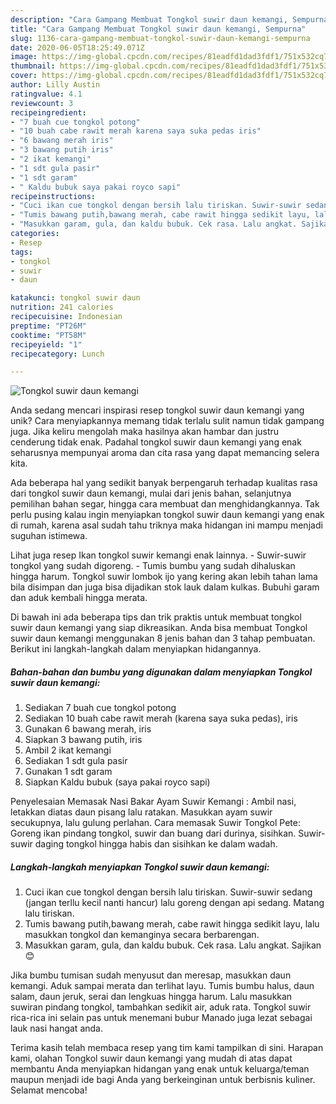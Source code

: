 ```yaml
---
description: "Cara Gampang Membuat Tongkol suwir daun kemangi, Sempurna"
title: "Cara Gampang Membuat Tongkol suwir daun kemangi, Sempurna"
slug: 1136-cara-gampang-membuat-tongkol-suwir-daun-kemangi-sempurna
date: 2020-06-05T18:25:49.071Z
image: https://img-global.cpcdn.com/recipes/81eadfd1dad3fdf1/751x532cq70/tongkol-suwir-daun-kemangi-foto-resep-utama.jpg
thumbnail: https://img-global.cpcdn.com/recipes/81eadfd1dad3fdf1/751x532cq70/tongkol-suwir-daun-kemangi-foto-resep-utama.jpg
cover: https://img-global.cpcdn.com/recipes/81eadfd1dad3fdf1/751x532cq70/tongkol-suwir-daun-kemangi-foto-resep-utama.jpg
author: Lilly Austin
ratingvalue: 4.1
reviewcount: 3
recipeingredient:
- "7 buah cue tongkol potong"
- "10 buah cabe rawit merah karena saya suka pedas iris"
- "6 bawang merah iris"
- "3 bawang putih iris"
- "2 ikat kemangi"
- "1 sdt gula pasir"
- "1 sdt garam"
- " Kaldu bubuk saya pakai royco sapi"
recipeinstructions:
- "Cuci ikan cue tongkol dengan bersih lalu tiriskan. Suwir-suwir sedang (jangan terllu kecil nanti hancur) lalu goreng dengan api sedang. Matang lalu tiriskan."
- "Tumis bawang putih,bawang merah, cabe rawit hingga sedikit layu, lalu masukkan tongkol dan kemanginya secara berbarengan."
- "Masukkan garam, gula, dan kaldu bubuk. Cek rasa. Lalu angkat. Sajikan😊"
categories:
- Resep
tags:
- tongkol
- suwir
- daun

katakunci: tongkol suwir daun 
nutrition: 241 calories
recipecuisine: Indonesian
preptime: "PT26M"
cooktime: "PT58M"
recipeyield: "1"
recipecategory: Lunch

---
```



![Tongkol suwir daun kemangi](https://img-global.cpcdn.com/recipes/81eadfd1dad3fdf1/751x532cq70/tongkol-suwir-daun-kemangi-foto-resep-utama.jpg)

Anda sedang mencari inspirasi resep tongkol suwir daun kemangi yang unik? Cara menyiapkannya memang tidak terlalu sulit namun tidak gampang juga. Jika keliru mengolah maka hasilnya akan hambar dan justru cenderung tidak enak. Padahal tongkol suwir daun kemangi yang enak seharusnya mempunyai aroma dan cita rasa yang dapat memancing selera kita.

Ada beberapa hal yang sedikit banyak berpengaruh terhadap kualitas rasa dari tongkol suwir daun kemangi, mulai dari jenis bahan, selanjutnya pemilihan bahan segar, hingga cara membuat dan menghidangkannya. Tak perlu pusing kalau ingin menyiapkan tongkol suwir daun kemangi yang enak di rumah, karena asal sudah tahu triknya maka hidangan ini mampu menjadi suguhan istimewa.

Lihat juga resep Ikan tongkol suwir kemangi enak lainnya. - Suwir-suwir tongkol yang sudah digoreng. - Tumis bumbu yang sudah dihaluskan hingga harum. Tongkol suwir lombok ijo yang kering akan lebih tahan lama bila disimpan dan juga bisa dijadikan stok lauk dalam kulkas. Bubuhi garam dan aduk kembali hingga merata.


Di bawah ini ada beberapa tips dan trik praktis untuk membuat tongkol suwir daun kemangi yang siap dikreasikan. Anda bisa membuat Tongkol suwir daun kemangi menggunakan 8 jenis bahan dan 3 tahap pembuatan. Berikut ini langkah-langkah dalam menyiapkan hidangannya.

<!--inarticleads1-->

##### Bahan-bahan dan bumbu yang digunakan dalam menyiapkan Tongkol suwir daun kemangi:

1. Sediakan 7 buah cue tongkol potong
1. Sediakan 10 buah cabe rawit merah (karena saya suka pedas), iris
1. Gunakan 6 bawang merah, iris
1. Siapkan 3 bawang putih, iris
1. Ambil 2 ikat kemangi
1. Sediakan 1 sdt gula pasir
1. Gunakan 1 sdt garam
1. Siapkan  Kaldu bubuk (saya pakai royco sapi)


Penyelesaian Memasak Nasi Bakar Ayam Suwir Kemangi : Ambil nasi, letakkan diatas daun pisang lalu ratakan. Masukkan ayam suwir secukupnya, lalu gulung perlahan. Cara memasak Suwir Tongkol Pete: Goreng ikan pindang tongkol, suwir dan buang dari durinya, sisihkan. Suwir-suwir daging tongkol hingga habis dan sisihkan ke dalam wadah. 

<!--inarticleads2-->

##### Langkah-langkah menyiapkan Tongkol suwir daun kemangi:

1. Cuci ikan cue tongkol dengan bersih lalu tiriskan. Suwir-suwir sedang (jangan terllu kecil nanti hancur) lalu goreng dengan api sedang. Matang lalu tiriskan.
1. Tumis bawang putih,bawang merah, cabe rawit hingga sedikit layu, lalu masukkan tongkol dan kemanginya secara berbarengan.
1. Masukkan garam, gula, dan kaldu bubuk. Cek rasa. Lalu angkat. Sajikan😊


Jika bumbu tumisan sudah menyusut dan meresap, masukkan daun kemangi. Aduk sampai merata dan terlihat layu. Tumis bumbu halus, daun salam, daun jeruk, serai dan lengkuas hingga harum. Lalu masukkan suwiran pindang tongkol, tambahkan sedikit air, aduk rata. Tongkol suwir rica-rica ini selain pas untuk menemani bubur Manado juga lezat sebagai lauk nasi hangat anda. 

Terima kasih telah membaca resep yang tim kami tampilkan di sini. Harapan kami, olahan Tongkol suwir daun kemangi yang mudah di atas dapat membantu Anda menyiapkan hidangan yang enak untuk keluarga/teman maupun menjadi ide bagi Anda yang berkeinginan untuk berbisnis kuliner. Selamat mencoba!

